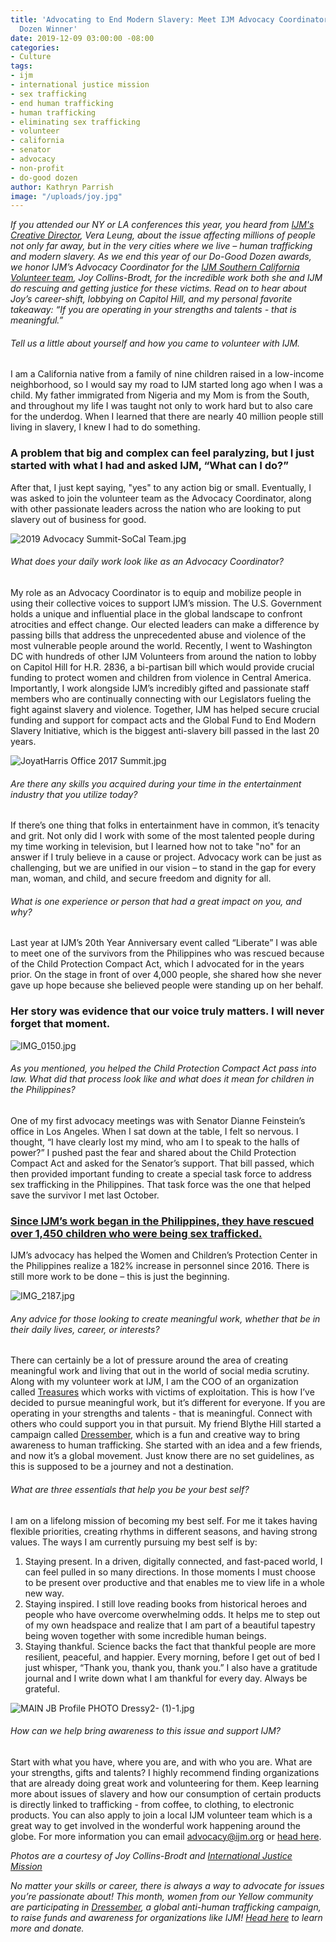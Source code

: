```yaml
---
title: 'Advocating to End Modern Slavery: Meet IJM Advocacy Coordinator & Do-Good
  Dozen Winner'
date: 2019-12-09 03:00:00 -08:00
categories:
- Culture
tags:
- ijm
- international justice mission
- sex trafficking
- end human trafficking
- human trafficking
- eliminating sex trafficking
- volunteer
- california
- senator
- advocacy
- non-profit
- do-good dozen
author: Kathryn Parrish
image: "/uploads/joy.jpg"
---
```


_If you attended our NY or LA conferences this year, you heard from [IJM's Creative Director](https://yellowco.co/blog/2019/08/05/stopping-slavery-storytelling-IJM-creative-director-yellow-speaker/), Vera Leung, about the issue affecting millions of people not only far away, but in the very cities where we live – human trafficking and modern slavery. As we end this year of our Do-Good Dozen awards, we honor IJM’s Advocacy Coordinator for the [IJM Southern California Volunteer team](https://www.ijm.org/), Joy Collins-Brodt, for the incredible work both she and IJM do rescuing and getting justice for these victims. Read on to hear about Joy’s career-shift, lobbying on Capitol Hill, and my personal favorite takeaway: “If you are operating in your strengths and talents - that is meaningful.”_

###### Tell us a little about yourself and how you came to volunteer with IJM. 

I am a California native from a family of nine children raised in a low-income neighborhood, so I would say my road to IJM started long ago when I was a child. My father immigrated from Nigeria and my Mom is from the South, and throughout my life I was taught not only to work hard but to also care for the underdog. When I learned that there are nearly 40 million people still living in slavery, I knew I had to do something. 

### A problem that big and complex can feel paralyzing, but I just started with what I had and asked IJM, “What can I do?” 

After that, I just kept saying, "yes" to any action big or small. Eventually, I was asked to join the volunteer team as the Advocacy Coordinator, along with other passionate leaders across the nation who are looking to put slavery out of business for good.

![2019 Advocacy Summit-SoCal Team.jpg](/uploads/2019%20Advocacy%20Summit-SoCal%20Team.jpg)

###### What does your daily work look like as an Advocacy Coordinator? 
 
My role as an Advocacy Coordinator is to equip and mobilize people in using their collective voices to support IJM’s mission. The U.S. Government holds a unique and influential place in the global landscape to confront atrocities and effect change. Our elected leaders can make a difference by passing bills that address the unprecedented abuse and violence of the most vulnerable people around the world. Recently, I went to Washington DC with hundreds of other IJM Volunteers from around the nation to lobby on Capitol Hill for H.R. 2836, a bi-partisan bill which would provide crucial funding to protect women and children from violence in Central America. Importantly, I work alongside IJM’s incredibly gifted and passionate staff members who are continually connecting with our Legislators fueling the fight against slavery and violence. Together, IJM has helped secure crucial funding and support for compact acts and the Global Fund to End Modern Slavery Initiative, which is the biggest anti-slavery bill passed in the last 20 years.

![JoyatHarris Office 2017 Summit.jpg](/uploads/JoyatHarris%20Office%202017%20Summit.jpg)
 
###### Are there any skills you acquired during your time in the entertainment industry that you utilize today? 

If there’s one thing that folks in entertainment have in common, it’s tenacity and grit. Not only did I work with some of the most talented people during my time working in television, but I learned how not to take "no" for an answer if I truly believe in a cause or project. Advocacy work can be just as challenging, but we are unified in our vision – to stand in the gap for every man, woman, and child, and secure freedom and dignity for all.

###### What is one experience or person that had a great impact on you, and why? 
 
Last year at IJM’s 20th Year Anniversary event called “Liberate” I was able to meet one of the survivors from the Philippines who was rescued because of the Child Protection Compact Act, which I advocated for in the years prior. On the stage in front of over 4,000 people, she shared how she never gave up hope because she believed people were standing up on her behalf. 

### Her story was evidence that our voice truly matters. I will never forget that moment. 

![IMG_0150.jpg](/uploads/IMG_0150.jpg)

###### As you mentioned, you helped the Child Protection Compact Act pass into law. What did that process look like and what does it mean for children in the Philippines? 
 
One of my first advocacy meetings was with Senator Dianne Feinstein’s office in Los Angeles. When I sat down at the table, I felt so nervous. I thought, “I have clearly lost my mind, who am I to speak to the halls of power?” I pushed past the fear and shared about the Child Protection Compact Act and asked for the Senator’s support. That bill passed, which then provided important funding to create a special task force to address sex trafficking in the Philippines. That task force was the one that helped save the survivor I met last October. 

### [Since IJM’s work began in the Philippines, they have rescued over 1,450 children who were being sex trafficked.](https://www.ijm.org/news/ijm-announces-grant-from-u-s-department-of-state-to-address-online-sexual-exploitation-of-children-and-child-labor-trafficking-in-the-philippines)

IJM’s advocacy has helped the Women and Children’s Protection Center in the Philippines realize a 182% increase in personnel since 2016. There is still more work to be done – this is just the beginning.

![IMG_2187.jpg](/uploads/IMG_2187.jpg) 

###### Any advice for those looking to create meaningful work, whether that be in their daily lives, career, or interests?  

There can certainly be a lot of pressure around the area of creating meaningful work and living that out in the world of social media scrutiny. Along with my volunteer work at IJM, I am the COO of an organization called [Treasures](http://iamatreasure.com/) which works with victims of exploitation. This is how I’ve decided to pursue meaningful work, but it’s different for everyone. If you are operating in your strengths and talents - that is meaningful. Connect with others who could support you in that pursuit. My friend Blythe Hill started a campaign called [Dressember](https://www.dressember.org/), which is a fun and creative way to bring awareness to human trafficking. She started with an idea and a few friends, and now it’s a global movement. Just know there are no set guidelines, as this is supposed to be a journey and not a destination. 

###### What are three essentials that help you be your best self? 

I am on a lifelong mission of becoming my best self. For me it takes having flexible priorities, creating rhythms in different seasons, and having strong values. The ways I am currently pursuing my best self is by:

1. Staying present. In a driven, digitally connected, and fast-paced world, I can feel pulled in so many directions. In those moments I must choose to be present over productive and that enables me to view life in a whole new way.
2. Staying inspired. I still love reading books from historical heroes and people who have overcome overwhelming odds. It helps me to step out of my own headspace and realize that I am part of a beautiful tapestry being woven together with some incredible human beings.  
3. Staying thankful. Science backs the fact that thankful people are more resilient, peaceful, and happier. Every morning, before I get out of bed I just whisper, “Thank you, thank you, thank you.” I also have a gratitude journal and I write down what I am thankful for every day. Always be grateful.

![MAIN JB Profile PHOTO Dressy2-  (1)-1.jpg](/uploads/MAIN%20JB%20Profile%20PHOTO%20Dressy2-%20%20(1)-1.jpg)

###### How can we help bring awareness to this issue and support IJM? 

Start with what you have, where you are, and with who you are. What are your strengths, gifts and talents? I highly recommend finding organizations that are already doing great work and volunteering for them. Keep learning more about issues of slavery and how our consumption of certain products is directly linked to trafficking - from coffee, to clothing, to electronic products. You can also apply to join a local IJM volunteer team which is a great way to get involved in the wonderful work happening around the globe. For more information you can email advocacy@ijm.org or [head here](https://myijm.secure.force.com/Volunteers/).  
 
_Photos are a courtesy of Joy Collins-Brodt and [International Justice Mission](https://www.ijm.org/)_

_No matter your skills or career, there is always a way to advocate for issues you’re passionate about! This month, women from our Yellow community are participating in [Dressember](https://www.dressember2019.org/team/yellow-does-dressember), a global anti-human trafficking campaign, to raise funds and awareness for organizations like IJM! [Head here](https://www.dressember2019.org/team/yellow-does-dressember) to learn more and donate._